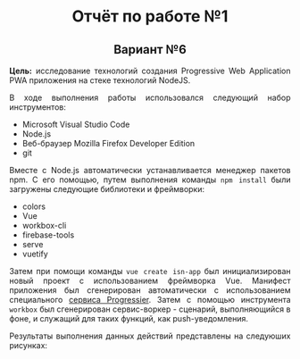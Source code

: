 <h1 align="center">Отчёт по работе №1</h1>
<h2 align="center">Вариант №6</h2>

<p align="justify">
<b>Цель:</b> исследование технологий создания Progressive Web Application PWA приложения на стеке технологий NodeJS.
</p>
<p align="justify">
В ходе выполнения работы использовался следующий набор инструментов:
</p>

- Microsoft Visual Studio Code
- Node.js
- Веб-браузер Mozilla Firefox Developer Edition
- git

<p align="justify">
Вместе с Node.js автоматически устанавливается менеджер пакетов npm. С его помощью, путем выполнения команды <code>npm install</code> были загружены следующие библиотеки и фреймворки:
</p>

- colors
- Vue
- workbox-cli
- firebase-tools
- serve
- vuetify

<p align="justify">
Затем при помощи команды <code>vue create isn-app</code> был инициализирован новый проект с использованием фреймворка Vue. Манифест приложения был сгенерирован автоматически с использованием специального <a href="https://progressier.com/pwa-manifest-generator">сервиса Progressier</a>. Затем с помощью инструмента <code>workbox</code> был сгенерирован сервис-воркер - сценарий, выполняющийся в фоне, и служащий для таких функций, как push-уведомления.
</p>
<p align="justify">
Результаты выполнения данных действий представлены на следуюших рисунках:
</p>